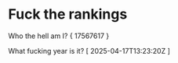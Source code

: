 # Fuck the rankings

Who the hell am I?
{ 17567617 }

What fucking year is it?
[ 2025-04-17T13:23:20Z ]
